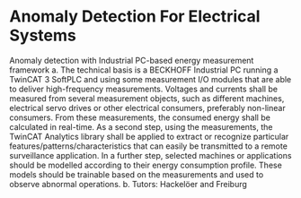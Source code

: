 # Anomaly Detection For Electrical Systems


Anomaly detection with Industrial PC-based energy measurement framework
a. The technical basis is a BECKHOFF Industrial PC running a TwinCAT 3 SoftPLC and using some measurement I/O modules that are able to deliver high-frequency measurements. Voltages and currents shall be measured from several measurement objects, such as different machines, electrical servo drives or other electrical consumers, preferably non-linear consumers. From these measurements, the consumed energy shall be calculated in real-time.
As a second step, using the measurements, the TwinCAT Analytics library shall be applied to extract or recognize particular features/patterns/characteristics that can easily be transmitted to a remote surveillance application.
In a further step, selected machines or applications should be modelled according to their energy consumption profile. These models should be trainable based on the measurements and used to observe abnormal operations.
b. Tutors: Hackelöer and Freiburg
